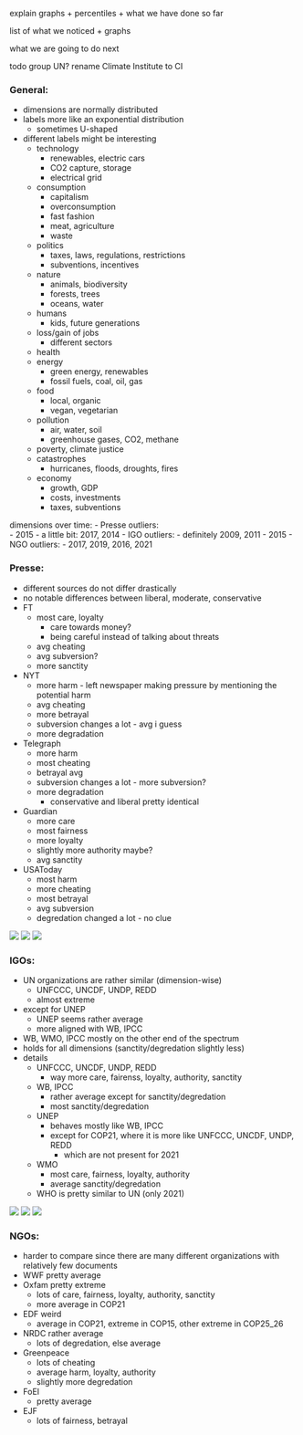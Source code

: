 
explain graphs + percentiles + what we have done so far

list of what we noticed + graphs

what we are going to do next

todo 
    group UN?
    rename Climate Institute to CI


### General:
+ dimensions are normally distributed
+ labels more like an exponential distribution
    + sometimes U-shaped
+ different labels might be interesting
    + technology
        + renewables, electric cars
        + CO2 capture, storage
        + electrical grid
    + consumption
        + capitalism
        + overconsumption
        + fast fashion
        + meat, agriculture
        + waste
    + politics
        + taxes, laws, regulations, restrictions
        + subventions, incentives
    + nature
        + animals, biodiversity
        + forests, trees
        + oceans, water
    + humans
        + kids, future generations
    + loss/gain of jobs
        + different sectors
    + health
    + energy
        + green energy, renewables
        + fossil fuels, coal, oil, gas
    + food
        + local, organic
        + vegan, vegetarian
    + pollution
        + air, water, soil
        + greenhouse gases, CO2, methane
    + poverty, climate justice
    + catastrophes
        + hurricanes, floods, droughts, fires
    + economy
        + growth, GDP
        + costs, investments
        + taxes, subventions



dimensions over time:
    - Presse outliers:  
        - 2015
        - a little bit: 2017, 2014
    - IGO outliers:
        - definitely 2009, 2011
        - 2015
    - NGO outliers:
        - 2017, 2019, 2016, 2021

### Presse:
+ different sources do not differ drastically
+ no notable differences between liberal, moderate, conservative
+ FT 
    + most care, loyalty
        + care towards money?
        + being careful instead of talking about threats
    + avg cheating
    + avg subversion?
    + more sanctity  
+ NYT
   + more harm - left newspaper making pressure by mentioning the potential harm
   + avg cheating
   + more betrayal
   + subversion changes a lot - avg i guess
   + more degradation
+ Telegraph
    + more harm
    + most cheating
    + betrayal avg
    + subversion changes a lot - more subversion?
    + more degradation
        + conservative and liberal pretty identical
+ Guardian
    + more care
    + most fairness
    + more loyalty
    + slightly more authority maybe?
    + avg sanctity
+ USAToday
    + most harm
    + more cheating
    + most betrayal
    + avg subversion
    + degredation changed a lot - no clue

![](./plots/Presse_COP15_comparison.png)
![](./plots/Presse_COP21_comparison.png)
![](./plots/Presse_COP25_26_comparison.png)

### IGOs:
+ UN organizations are rather similar (dimension-wise)
    + UNFCCC, UNCDF, UNDP, REDD 
    + almost extreme
+ except for UNEP
    + UNEP seems rather average
    + more aligned with WB, IPCC
+ WB, WMO, IPCC mostly on the other end of the spectrum
+ holds for all dimensions (sanctity/degredation slightly less)
+ details
    + UNFCCC, UNCDF, UNDP, REDD
        + way more care, fairenss, loyalty, authority, sanctity
    + WB, IPCC
        + rather average except for sanctity/degredation
        + most sanctity/degredation
    + UNEP
        + behaves mostly like WB, IPCC
        + except for COP21, where it is more like UNFCCC, UNCDF, UNDP, REDD
            + which are not present for 2021
    + WMO
        + most care, fairness, loyalty, authority
        + average sanctity/degredation
    + WHO is pretty similar to UN (only 2021)

![](./plots/IGO_COP15_comparison.png)
![](./plots/IGO_COP21_comparison.png)
![](./plots/IGO_COP25_26_comparison.png)

### NGOs:
+ harder to compare since there are many different organizations with relatively few documents
+ WWF pretty average
+ Oxfam pretty extreme
    + lots of care, fairness, loyalty, authority, sanctity
    + more average in COP21
+ EDF weird
    + average in COP21, extreme in COP15, other extreme in COP25_26
+ NRDC rather average
    + lots of degredation, else average
+ Greenpeace
    + lots of cheating
    + average harm, loyalty, authority
    + slightly more degredation
+ FoEI
    + pretty average
+ EJF
    + lots of fairness, betrayal

